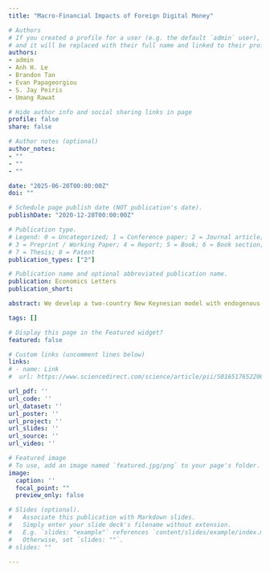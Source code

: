 ```yaml
---
title: "Macro-Financial Impacts of Foreign Digital Money"

# Authors
# If you created a profile for a user (e.g. the default `admin` user), write the username (folder name) here 
# and it will be replaced with their full name and linked to their profile.
authors:
- admin
- Anh H. Le
- Brandon Tan
- Evan Papageorgiou
- S. Jay Peiris
- Umang Rawat

# Hide author info and social sharing links in page
profile: false
share: false

# Author notes (optional)
author_notes:
- ""
- ""
- ""

date: "2025-06-20T00:00:00Z"
doi: ""

# Schedule page publish date (NOT publication's date).
publishDate: "2020-12-28T00:00:00Z"

# Publication type.
# Legend: 0 = Uncategorized; 1 = Conference paper; 2 = Journal article;
# 3 = Preprint / Working Paper; 4 = Report; 5 = Book; 6 = Book section;
# 7 = Thesis; 8 = Patent
publication_types: ["2"]

# Publication name and optional abbreviated publication name.
publication: Economics Letters
publication_short: 

abstract: We develop a two-country New Keynesian model with endogenous currency substitution and financial frictions to examine the impact on a small developing economy of a stablecoin issued in a large foreign economy. The stablecoin provides households in the domestic economy with liquidity services and an additional hedge against domestic inflation. Its introduction amplifies currency substitution, reducing bank intermediation and weakening monetary policy transmission, which exacerbates the impacts of recessionary shocks and increases banking sector stress.

tags: []

# Display this page in the Featured widget?
featured: false

# Custom links (uncomment lines below)
links:
# - name: Link
#  url: https://www.sciencedirect.com/science/article/pii/S0165176522004232

url_pdf: ''
url_code: ''
url_dataset: ''
url_poster: ''
url_project: ''
url_slides: ''
url_source: ''
url_video: ''

# Featured image
# To use, add an image named `featured.jpg/png` to your page's folder. 
image:
  caption: ''
  focal_point: ""
  preview_only: false

# Slides (optional).
#   Associate this publication with Markdown slides.
#   Simply enter your slide deck's filename without extension.
#   E.g. `slides: "example"` references `content/slides/example/index.md`.
#   Otherwise, set `slides: ""`.
# slides: ""

---
```

